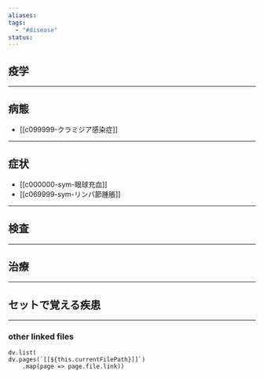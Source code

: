 ```yaml
---
aliases: 
tags:
  - "#disease"
status:
---
```

## 疫学
---
## 病態
- [[c099999-クラミジア感染症]]
---
## 症状
- [[c000000-sym-眼球充血]]
- [[c069999-sym-リンパ節腫脹]]
---
## 検査
---
## 治療
---
## セットで覚える疾患
---
### other linked files
```dataviewjs
dv.list(
dv.pages(`[[${this.currentFilePath}]]`)
	.map(page => page.file.link))
```